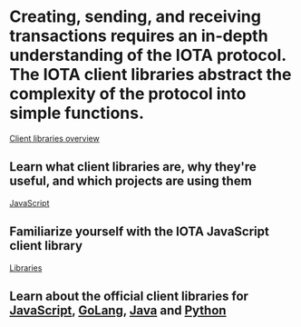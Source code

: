 # Creating, sending, and receiving transactions requires an in-depth understanding of the IOTA protocol. The IOTA client libraries abstract the complexity of the protocol into simple functions.

[Client libraries overview](/0.1/introduction/overview.md)
## Learn what client libraries are, why they're useful, and which projects are using them

[JavaScript](root://iota-js/0.1/introduction/overview.md)
## Familiarize yourself with the IOTA JavaScript client library

[Libraries](/0.1/introduction/overview.md)
## Learn about the official client libraries for [JavaScript](root://iota-js/0.1/introduction/overview.md), [GoLang](root://iota-go/0.1/introduction/overview.md), [Java](root://iota-java/0.1/introduction/overview.md) and [Python](root://iota-python/0.1/introduction/overview.md)
